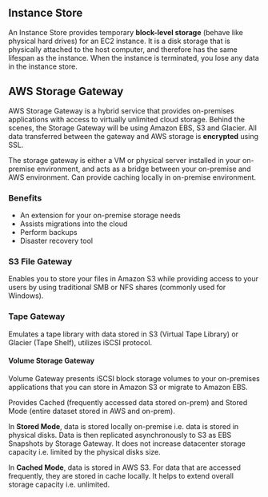 ## Instance Store

An Instance Store provides temporary **block-level storage** (behave like physical hard drives) for an EC2 instance. It is a disk storage that is physically attached to the host computer, and therefore has the same lifespan as the instance. When the instance is terminated, you lose any data in the instance store.

## AWS Storage Gateway

AWS Storage Gateway is a hybrid service that provides on-premises applications with access to virtually unlimited cloud storage. Behind the scenes, the Storage Gateway will be using Amazon EBS, S3 and Glacier. All data transferred between the gateway and AWS storage is **encrypted** using SSL.

The storage gateway is either a VM or physical server installed in your on-premise environment, and acts as a bridge between your on-premise and AWS environment. Can provide caching locally in on-premise environment.

### Benefits

- An extension for your on-premise storage needs
- Assists migrations into the cloud
- Perform backups
- Disaster recovery tool

### S3 File Gateway

Enables you to store your files in Amazon S3 while providing access to your users by using traditional SMB or NFS shares (commonly used for Windows).

### Tape Gateway

Emulates a tape library with data stored in S3 (Virtual Tape Library) or Glacier (Tape Shelf), utilizes iSCSI protocol.

#### Volume Storage Gateway

Volume Gateway presents iSCSI block storage volumes to your on-premises applications that you can store in Amazon S3 or migrate to Amazon EBS.

Provides Cached (frequently accessed data stored on-prem) and Stored Mode (entire dataset stored in AWS and on-prem).

In **Stored Mode**, data is stored locally on-premise i.e. data is stored in physical disks. Data is then replicated asynchronously to S3 as EBS Snapshots by Storage Gateway. It does not increase datacenter storage capacity i.e. limited by the physical disks size.

In **Cached Mode**, data is stored in AWS S3. For data that are accessed frequently, they are stored in cache locally. It helps to extend overall storage capacity i.e. unlimited.
